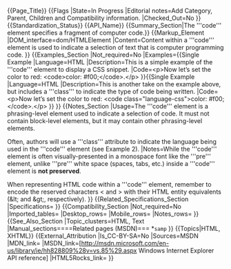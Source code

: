 {{Page_Title}}
{{Flags
|State=In Progress
|Editorial notes=Add Category, Parent, Children and Compatibility information.
|Checked_Out=No
}}
{{Standardization_Status}}
{{API_Name}}
{{Summary_Section|The '''code''' element specifies a fragment of computer code.}}
{{Markup_Element
|DOM_interface=dom/HTMLElement
|Content=Content within a '''code''' element is used to indicate a selection of text that is computer programming code.
}}
{{Examples_Section
|Not_required=No
|Examples={{Single Example
|Language=HTML
|Description=This is a simple example of the '''code''' element to display a CSS snippet.
|Code=&lt;p>Now let’s set the color to red: &lt;code>color: #f00;&lt;/code>.&lt;/p>
}}{{Single Example
|Language=HTML
|Description=This is another take on the example above, but includes a '''class''' to indicate the type of code being written.
|Code=&lt;p>Now let’s set the color to red: 
&lt;code class="language-css">color: #f00;&lt;/code>.&lt;/p>
}}
}}
{{Notes_Section
|Usage=The '''code''' element is a phrasing-level element used to indicate a selection of code. It must not contain block-level elements, but it may contain other phrasing-level elements.

Often, authors will use a '''class''' attribute to indicate the language being used in the '''code''' element (see Example 2).
|Notes=While the '''code''' element is often visually-presented in a monospace font like the '''pre''' element, unlike '''pre''' white space (spaces, tabs, etc.) inside a '''code''' element is **not preserved**.

When representing HTML code within a '''code''' element, remember to encode the reserved characters &lt; and &gt; with their HTML entity equivalents (&amp;lt; and &amp;gt;, respectively).
}}
{{Related_Specifications_Section
|Specifications=
}}
{{Compatibility_Section
|Not_required=No
|Imported_tables=
|Desktop_rows=
|Mobile_rows=
|Notes_rows=
}}
{{See_Also_Section
|Topic_clusters=HTML, Text
|Manual_sections====Related pages (MSDN)===
*<code>samp</code>
}}
{{Topics|HTML, XHTML}}
{{External_Attribution
|Is_CC-BY-SA=No
|Sources=MSDN
|MDN_link=
|MSDN_link=[http://msdn.microsoft.com/en-us/library/ie/hh828809%28v=vs.85%29.aspx Windows Internet Explorer API reference]
|HTML5Rocks_link=
}}